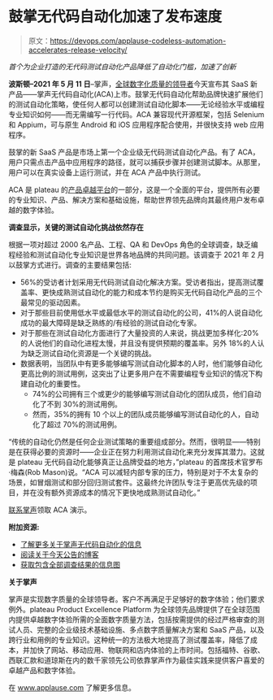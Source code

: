 # 鼓掌无代码自动化加速了发布速度

> 原文：<https://devops.com/applause-codeless-automation-accelerates-release-velocity/>

*首个为企业打造的无代码测试自动化产品降低了自动化门槛，加速了创新*

**波斯顿–2021 年 5 月 11 日**–掌声，[全球数字化质量的领导者](https://www.applause.com)今天宣布其 SaaS 新产品——掌声无代码自动化(ACA)上市。鼓掌无代码自动化帮助品牌快速扩展他们的测试自动化策略，使任何人都可以创建测试自动化脚本——无论经验水平或编程专业知识如何——而无需编写一行代码。ACA 兼容现代开源框架，包括 Selenium 和 Appium，可与原生 Android 和 iOS 应用程序配合使用，并很快支持 web 应用程序。

鼓掌的新 SaaS 产品是市场上第一个企业级无代码测试自动化产品。有了 ACA，用户只需点击产品中应用程序的路径，就可以捕获步骤并创建测试脚本。从那里，用户可以在真实设备上运行测试，并在 ACA 产品中执行测试。

ACA 是 plateau 的[产品卓越平台](https://www.applause.com/product-excellence-platform)的一部分，这是一个全面的平台，提供所有必要的专业知识、产品、解决方案和基础设施，帮助世界领先品牌向其最终用户发布卓越的数字体验。

**调查显示，关键的测试自动化挑战依然存在**

根据一项对超过 2000 名产品、工程、QA 和 DevOps 角色的全球调查，缺乏编程经验和测试自动化专业知识是世界各地品牌的共同问题。该调查于 2021 年 2 月以鼓掌方式进行。调查的主要结果包括:

*   56%的受访者计划采用无代码测试自动化解决方案。受访者指出，提高测试覆盖率、更快成熟测试自动化的能力和成本节约是购买无代码自动化产品的三个最常见的驱动因素。
*   对于那些目前使用低水平或最低水平的测试自动化的公司，41%的人说自动化成功的最大障碍是缺乏熟练的/有经验的测试自动化专家。
*   对于那些在测试自动化方面进行了大量投资的人来说，挑战更加多样化:20%的人说他们的自动化进程太慢，并且没有提供预期的覆盖率。另外 18%的人认为缺乏测试自动化资源是一个关键的挑战。
*   数据表明，当团队中有更多能够编写测试自动化脚本的人时，他们能够自动化更高比例的测试用例，这突出了让更多用户在不需要编程专业知识的情况下构建自动化的重要性。
    *   74%的公司拥有三个或更少的能够编写测试自动化的团队成员，他们自动化了不到 30%的测试用例。
    *   然而，35%的拥有 10 个以上的团队成员能够编写测试自动化的人，自动化了超过 70%的测试用例。

“传统的自动化仍然是任何企业测试策略的重要组成部分。然而，很明显——特别是在获得必要的资源时——企业正在努力利用测试自动化来充分发挥其潜力。这就是 plateau 无代码自动化能够真正让品牌受益的地方，”plateau 的首席技术官罗布·梅森(Rob Mason)说。“ACA 可以减轻内部专家的压力，特别是对于不太复杂的场景，如冒烟测试和部分回归测试套件。这最终允许团队专注于更高优先级的项目，并在没有额外资源成本的情况下更快地成熟测试自动化。”

[联系掌声](https://www.applause.com/contact-us)领取 ACA 演示。

**附加资源:**

*   [了解更多关于掌声无代码自动化的信息](https://www.applause.com/codeless-automation)
*   [阅读关于今天公告的博客](https://www.applause.com/blog/get-started-applause-codeless-automation)
*   [获取包含全部调查结果的信息图](https://www.applause.com/test-automation-a-codeless-approach)

**关于掌声**

掌声是实现数字质量的全球领导者。客户不再满足于足够好的数字体验；他们要求例外。plateau Product Excellence Platform 为全球领先品牌提供了在全球范围内提供卓越数字体验所需的全面数字质量方法，包括按需提供的经过严格审查的测试人员、完整的企业级技术基础设施、多点数字质量解决方案和 SaaS 产品，以及跨行业和用例的专业知识。这种统一的方法极大地提高了测试覆盖率，降低了成本，并加快了网站、移动应用、物联网和店内体验的上市时间。包括福特、谷歌、西联汇款和道琼斯在内的数千家领先公司依靠掌声作为最佳实践来提供客户喜爱的卓越产品和数字体验。

在 www.applause.com 了解更多信息。
